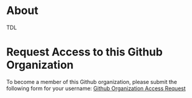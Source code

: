 # About
TDL

# Request Access to this Github Organization
To become a member of this Github organization, please submit the following form for your username: [Github Organization Access Request](https://github.com/integratedyouthservices/.github/issues/new?assignees=&labels=&projects=&template=github-organization-request.yaml)
